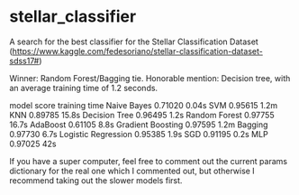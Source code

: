 # stellar_classifier

A search for the best classifier for the Stellar Classification Dataset 
(https://www.kaggle.com/fedesoriano/stellar-classification-dataset-sdss17#)

Winner: Random Forest/Bagging tie. 
Honorable mention: Decision tree, with an average training time of 1.2 seconds.

model	              score     training time
Naive Bayes	        0.71020   0.04s
SVM               	0.95615   1.2m
KNN	                0.89785   15.8s
Decision Tree	      0.96495   1.2s
Random Forest	      0.97755   16.7s
AdaBoost	          0.61105   8.8s
Gradient Boosting	  0.97595   1.2m
Bagging	            0.97730   6.7s
Logistic Regression	0.95385   1.9s
SGD	                0.91195   0.2s
MLP               	0.97025   42s

If you have a super computer, feel free to comment out the current params 
dictionary for the real one which I commented out, but otherwise I recommend 
taking out the slower models first. 
